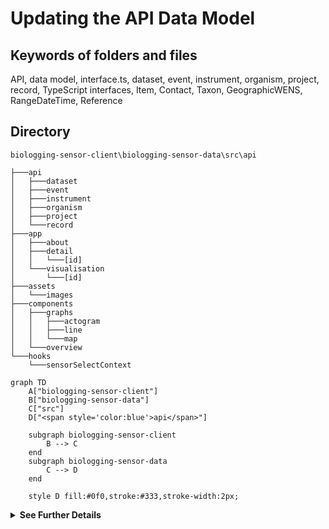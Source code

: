 # Updating the API Data Model

## Keywords of folders and files
API, data model, interface.ts, dataset, event, instrument, organism, project, record, TypeScript interfaces, Item, Contact, Taxon, GeographicWENS, RangeDateTime, Reference

## Directory
```
biologging-sensor-client\biologging-sensor-data\src\api
```

```
├───api
│   ├───dataset
│   ├───event
│   ├───instrument
│   ├───organism
│   ├───project
│   └───record
├───app
│   ├───about
│   ├───detail
│   │   └───[id]
│   └───visualisation
│       └───[id]
├───assets
│   └───images
├───components
│   ├───graphs
│   │   ├───actogram
│   │   ├───line
│   │   └───map
│   └───overview
└───hooks
    └───sensorSelectContext
```

```mermaid
graph TD
    A["biologging-sensor-client"] 
    B["biologging-sensor-data"]
    C["src"]
    D["<span style='color:blue'>api</span>"]

    subgraph biologging-sensor-client
        B --> C
    end
    subgraph biologging-sensor-data
        C --> D
    end

    style D fill:#0f0,stroke:#333,stroke-width:2px;

```


<details>
  <summary><strong>See Further Details</strong></summary>
## API Directory Structure

The API directory typically follows a structured layout, containing subdirectories for different data types such as dataset, event, instrument, organism, project, and record. Changes to the API data model may necessitate modifications to files or interfaces within these specific subdirectories.

## API Files and Interfaces

### Key Files
Within each subdirectory, key files such as `interface.ts` play a crucial role in defining the API data model. These files contain TypeScript interfaces that outline the structure of data entities, including fields and their corresponding types.

### Specific Subdirectories

Each subdirectory under the API directory manages interactions for different types of data. Here are some examples:

- **dataset:** Handles dataset-related API interactions.
- **event:** Manages event-related API calls.
- **instrument:** Responsible for instrument data API interactions.
- **organism:** Deals with organism-related API calls.
- **project:** Manages project-specific API interactions.
- **record:** Handles record-related API data.

### Contents of `interface.ts`

The `interface.ts` file within each subdirectory contains TypeScript interfaces that define the structure of specific data types. Here are some common interfaces:

- **Item:** Represents the main item structure with relevant fields.
- **Contact:** Represents contact information with fields for `firstName`, `lastName`, `email`, `userid`, and `webpage`.
- **Taxon:** Represents taxonomic coverage including fields for `taxonScientificName`, `taxonCommonName`, and `dyntexaId`.
- **GeographicWENS:** Represents geographical coverage with coordinates and a description.
- **RangeDateTime:** Represents temporal coverage with `startDatetime` and `endDatetime`.
- **Reference:** Represents bibliographic citation with `DOI` and `title`.

## Steps to Update

When changes occur in the API data model (e.g., adding new fields or modifying existing ones), developers need to follow these steps:

1. **Identification:** Identify the affected interfaces/files within the appropriate subdirectories.

2. **Modification:** Update the identified interfaces/files to reflect the changes in the data model. This may involve adding new fields, modifying existing ones, or creating new interfaces if necessary.

3. **Maintaining Layout:** Ensure that the layout remains intact by adhering to consistent naming conventions and maintaining the overall structure of the data model files.

</details>
